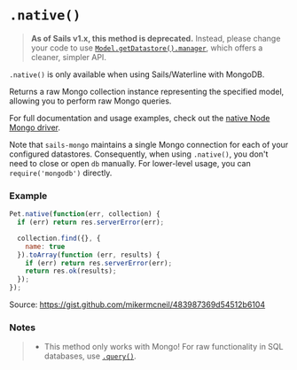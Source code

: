 # `.native()`

> **As of Sails v1.x, this method is deprecated.**
> Instead, please change your code to use [`Model.getDatastore().manager`](https://sailsjs.com/documentation/reference/waterline-orm/datastores/manager), which offers a cleaner, simpler API.

`.native()` is only available when using Sails/Waterline with MongoDB.

Returns a raw Mongo collection instance representing the specified model, allowing you to perform raw Mongo queries.

For full documentation and usage examples, check out the [native Node Mongo driver](https://github.com/mongodb/node-mongodb-native#introduction).


Note that `sails-mongo` maintains a single Mongo connection for each of your configured datastores.  Consequently, when using `.native()`, you don't need to close or open `db` manually.  For lower-level usage, you can `require('mongodb')` directly.

### Example

```js
Pet.native(function(err, collection) {
  if (err) return res.serverError(err);

  collection.find({}, {
    name: true
  }).toArray(function (err, results) {
    if (err) return res.serverError(err);
    return res.ok(results);
  });
});
```

Source: https://gist.github.com/mikermcneil/483987369d54512b6104

### Notes

> + This method only works with Mongo! For raw functionality in SQL databases, use [`.query()`](https://sailsjs.com/documentation/reference/waterline-orm/models/query).


<docmeta name="displayName" value=".native()">
<docmeta name="pageType" value="method">
<docmeta name="isDeprecated" value="true">
